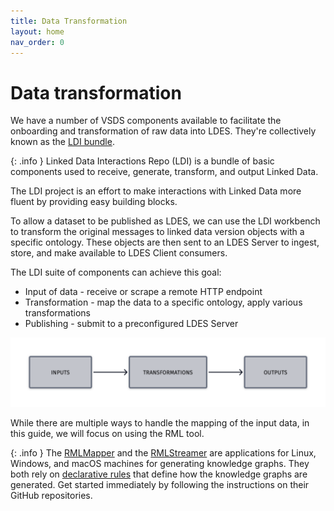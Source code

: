 ```yaml
---
title: Data Transformation
layout: home
nav_order: 0
---
```


# Data transformation

We have a number of VSDS components available to facilitate the onboarding and transformation of raw data into LDES. They're collectively known as the [LDI bundle](https://github.com/Informatievlaanderen/VSDS-Linked-Data-Interactions).

{: .info }
Linked Data Interactions Repo (LDI) is a bundle of basic components used to receive, generate, transform, and output Linked Data.


The LDI project is an effort to make interactions with Linked Data more fluent by providing easy building blocks.

To allow a dataset to be published as LDES, we can use the LDI workbench to transform the original messages to linked data version objects with a specific ontology. These objects are then sent to an LDES Server to ingest, store, and make available to LDES Client consumers.

The LDI suite of components can achieve this goal:

- Input of data - receive or scrape a remote HTTP endpoint
- Transformation - map the data to a specific ontology, apply various transformations
- Publishing - submit to a preconfigured LDES Server

![High-level steps for transforming LDES include Input, Transformation and output](../assets/images/chart1.png)

While there are multiple ways to handle the mapping of the input data, in this guide, we will focus on using the RML tool.

{: .info }
The [RMLMapper](https://github.com/RMLio/rmlmapper-java) and the [RMLStreamer](https://github.com/RMLio/RMLStreamer) are applications for Linux, Windows, and macOS machines for generating knowledge graphs. They both rely on [declarative rules](https://rml.io/#rules) that define how the knowledge graphs are generated. Get started immediately by following the instructions on their GitHub repositories.
